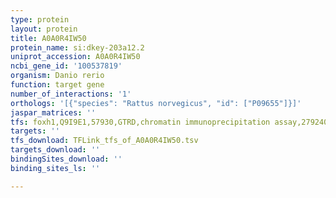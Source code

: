 ```yaml
---
type: protein
layout: protein
title: A0A0R4IW50
protein_name: si:dkey-203a12.2
uniprot_accession: A0A0R4IW50
ncbi_gene_id: '100537819'
organism: Danio rerio
function: target gene
number_of_interactions: '1'
orthologs: '[{"species": "Rattus norvegicus", "id": ["P09655"]}]'
jaspar_matrices: ''
tfs: foxh1,Q9I9E1,57930,GTRD,chromatin immunoprecipitation assay,27924024%5Buid%5D,No
targets: ''
tfs_download: TFLink_tfs_of_A0A0R4IW50.tsv
targets_download: ''
bindingSites_download: ''
binding_sites_ls: ''

---
```

